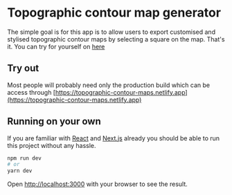 # Topographic contour map generator

The simple goal is for this app is to allow users to export customised and stylised topographic contour maps by selecting a square on the map.
That's it. You can try for yourself on [here](https://topographic-contour-maps.netlify.app)

## Try out

Most people will probably need only the production build which can be access through [https://topographic-contour-maps.netlify.app](https://topographic-contour-maps.netlify.app)

## Running on your own

If you are familiar with [React](https://reactjs.org/) and [Next.js](https://nextjs.org/) already you should be able to run this project without any hassle.

```bash
npm run dev
# or
yarn dev
```

Open [http://localhost:3000](http://localhost:3000) with your browser to see the result.
